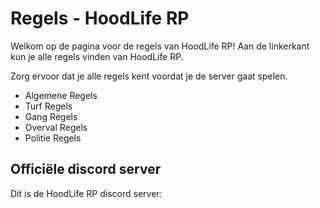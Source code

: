 # Regels - HoodLife RP

Welkom op de pagina voor de regels van HoodLife RP!
Aan de linkerkant kun je alle regels vinden van HoodLife RP.

Zorg ervoor dat je alle regels kent voordat je de server gaat spelen.

- Algemene Regels
- Turf Regels
- Gang Regels
- Overval Regels
- Politie Regels

## Officiële discord server

Dit is de HoodLife RP discord server:
